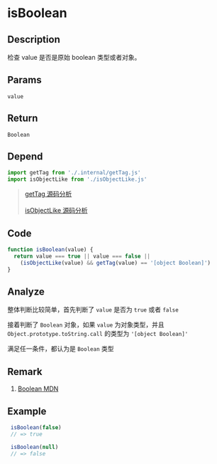 # isBoolean

## Description
检查 value 是否是原始 boolean 类型或者对象。

## Params
`value`

## Return
`Boolean`

## Depend
```js
import getTag from './.internal/getTag.js'
import isObjectLike from './isObjectLike.js'
```
> [getTag 源码分析](../internal/getTag.md)
> <br/>
> <br/>
> [isObjectLike 源码分析](./isObjectLike.md)

## Code
```js
function isBoolean(value) {
  return value === true || value === false ||
    (isObjectLike(value) && getTag(value) == '[object Boolean]')
}
```

## Analyze
整体判断比较简单，首先判断了 `value` 是否为 `true` 或者 `false`

接着判断了 `Boolean` 对象，如果 `value` 为对象类型，并且 `Object.prototype.toString.call` 的类型为 `'[object Boolean]'`

满足任一条件，都认为是 `Boolean` 类型

## Remark
1. [Boolean MDN](https://developer.mozilla.org/zh-CN/docs/Web/JavaScript/Reference/Global_Objects/Boolean)

## Example
```js
 isBoolean(false)
 // => true

 isBoolean(null)
 // => false
```
